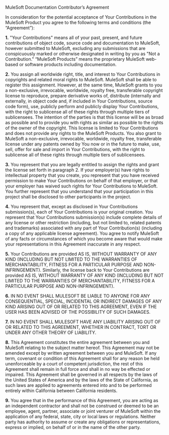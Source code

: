 MuleSoft Documentation Contributor’s Agreement

In consideration for the potential acceptance of Your Contributions in the MuleSoft Product you agree to the following terms and conditions (the “Agreement”):

**1.** "Your Contributions" means all of your past, present, and future contributions of object code, source code and documentation to MuleSoft, however submitted to MuleSoft, excluding any submissions that are conspicuously marked or otherwise designated in writing by you as "Not a Contribution." “MuleSoft Products” means the proprietary MuleSoft web-based or software products including documentation.

**2.** You assign all worldwide right, title, and interest to Your Contributions in copyrights and related moral rights to MuleSoft. MuleSoft shall be able to register this assignment. However, at the same time, MuleSoft grants to you a non-exclusive, irrevocable, worldwide, royalty free, transferable copyright license to reproduce, prepare derivative works of, distribute (internally and externally, in object code and, if included in Your Contributions, source code form), use, publicly perform and publicly display Your Contributions, with the right to sublicense all of these rights through multiple tiers of sublicensees. The intention of the parties is that this license will be as broad as possible and to provide you with rights as similar as possible to the rights of the owner of the copyright. This license is limited to Your Contributions and does not provide any rights to the MuleSoft Products. You also grant to MuleSoft a non-exclusive, irrevocable, worldwide, royalty free, transferable license under any patents owned by You now or in the future to make, use, sell, offer for sale and import in Your Contributions, with the right to sublicense all of these rights through multiple tiers of sublicensees.

**3.** You represent that you are legally entitled to assign the rights and grant the license set forth in paragraph 2. If your employer(s) have rights to intellectual property that you create, you represent that you have received permission to make Your Contributions on behalf of that employer, or that your employer has waived such rights for Your Contributions to MuleSoft. You further represent that you understand that your participation in this project shall be disclosed to other participants in the project.

**4.** You represent that, except as disclosed in Your Contributions submission(s), each of Your Contributions is your original creation. You represent that Your Contributions submission(s) include complete details of any license or other restriction (including, but not limited to, related patents and trademarks) associated with any part of Your Contribution(s) (including a copy of any applicable license agreement). You agree to notify MuleSoft of any facts or circumstances of which you become aware that would make your representations in this Agreement inaccurate in any respect.

**5.** Your Contributions are provided AS IS, WITHOUT WARRANTY OF ANY KIND (INCLUDING BUT NOT LIMITED TO THE WARRANTIES OF MERCHANTABILITY, FITNESS FOR A PARTICULAR PURPOSE AND NON-INFRINGEMENT). Similarly, the license back to Your Contributions are provided AS IS, WITHOUT WARRANTY OF ANY KIND (INCLUDING BUT NOT LIMITED TO THE WARRANTIES OF MERCHANTABILITY, FITNESS FOR A PARTICULAR PURPOSE AND NON-INFRINGEMENT).

**6.** IN NO EVENT SHALL MULESOFT BE LIABLE TO ANYONE FOR ANY CONSEQUENTIAL, SPECIAL, INCIDENTAL OR INDIRECT DAMAGES OF ANY KIND ARISING OUT OF OR RELATED TO THIS AGREEMENT, EVEN IF THE USER HAS BEEN ADVISED OF THE POSSIBILITY OF SUCH DAMAGES.

**7.** IN NO EVENT SHALL MULESOFT HAVE ANY LIABILITY ARISING OUT OF OR RELATED TO THIS AGREEMENT, WHETHER IN CONTRACT, TORT OR UNDER ANY OTHER THEORY OF LIABILITY.

**8.** This Agreement constitutes the entire agreement between you and MuleSoft relating to the subject matter hereof. This Agreement may not be amended except by written agreement between you and MuleSoft. If any term, covenant or condition of this Agreement shall for any reason be held unenforceable by a court of competent jurisdiction, the rest of this Agreement shall remain in full force and shall in no way be effected or impaired. This Agreement shall be governed in all respects by the laws of the United States of America and by the laws of the State of California, as such laws are applied to agreements entered into and to be performed entirely within California between California residents.

**9.** You agree that in the performance of this Agreement, you are acting as an independent contractor and shall not be construed or deemed to be an employee, agent, partner, associate or joint venturer of MuleSoft within the application of any federal, state, city or local laws or regulations. Neither party has authority to assume or create any obligations or representations, express or implied, on behalf of or in the name of the other party.
